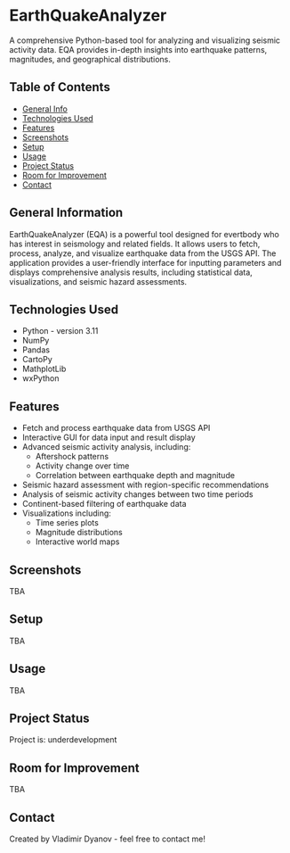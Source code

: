 # EarthQuakeAnalyzer
A comprehensive Python-based tool for analyzing and visualizing seismic activity data. EQA provides in-depth insights into earthquake patterns, magnitudes, and geographical distributions.

## Table of Contents
* [General Info](#general-information)
* [Technologies Used](#technologies-used)
* [Features](#features)
* [Screenshots](#screenshots)
* [Setup](#setup)
* [Usage](#usage)
* [Project Status](#project-status)
* [Room for Improvement](#room-for-improvement)
* [Contact](#contact)


## General Information
EarthQuakeAnalyzer (EQA) is a powerful tool designed for evertbody who has interest in seismology and related fields. It allows users to fetch, process, analyze, and visualize earthquake data from the USGS API. The application provides a user-friendly interface for inputting parameters and displays comprehensive analysis results, including statistical data, visualizations, and seismic hazard assessments.


## Technologies Used
- Python - version 3.11
- NumPy
- Pandas
- CartoPy
- MathplotLib
- wxPython


## Features
- Fetch and process earthquake data from USGS API
- Interactive GUI for data input and result display
- Advanced seismic activity analysis, including:
  - Aftershock patterns
  - Activity change over time
  - Correlation between earthquake depth and magnitude
- Seismic hazard assessment with region-specific recommendations
- Analysis of seismic activity changes between two time periods
- Continent-based filtering of earthquake data
- Visualizations including:
  - Time series plots
  - Magnitude distributions
  - Interactive world maps

## Screenshots
TBA

## Setup
TBA
## Usage
TBA

## Project Status
Project is: underdevelopment

## Room for Improvement
TBA


## Contact
Created by Vladimir Dyanov - feel free to contact me!

